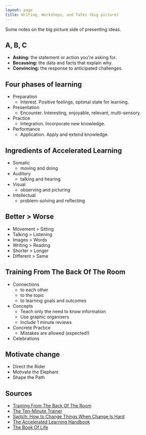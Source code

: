```yaml
---
layout: page
title: Writing, Workshops, and Talks (big picture)
---
```


Some notes on the big picture side of presenting ideas.

## A, B, C

- **Asking:** the statement or action you're asking for.
- **Becausing:** the data and facts that explain why.
- **Convincing:** the response to anticipated challenges.

## Four phases of learning

- Preparation
    - Interest. Positive feelings, optimal state for learning.
- Presentation
    - Encounter. Interesting, enjoyable, relevant, multi-sensory.
- Practice
    - Integration. Incorporate new knowledge.
- Performance
    - Application. Apply and extend knowledge.

## Ingredients of Accelerated Learning

- Somatic
    - moving and doing
- Auditory
    - talking and hearing
- Visual
    - observing and picturing
- Intellectual
    - problem-solving and reflecting

## Better > Worse

- Movement > Sitting
- Talking > Listening
- Images > Words
- Writing > Reading
- Shorter > Longer
- Different > Same

## Training From The Back Of The Room

- Connections
    - to each other
    - to the topic
    - to learning goals and outcomes
- Concepts
    - Teach only the need to know information
    - Use graphic organisers
    - Include 1 minute reviews
- Concrete Practice
    - Mistakes are allowed (expected!)
- Celebrations

## Motivate change

- Direct the Rider
- Motivate the Elephant
- Shape the Path

## Sources

- [Training From The Back Of The Room](https://fromthebackoftheroom.training/)
- [The Ten-Minute Trainer](https://www.amazon.com/Ten-Minute-Trainer-Teach-Quick-Stick/dp/0787974420/)
- [Switch: How to Change Things When Change Is Hard](http://heathbrothers.com/books/switch/)
- [The Accelerated Learning Handbook](http://www.alcenter.com/products_handbook.php)
- [The Book Of Life](http://www.thebookoflife.org/)
